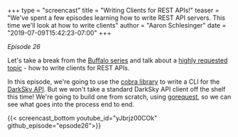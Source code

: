 +++
type = "screencast"
title = "Writing Clients for REST APIs!"
teaser = "We've spent a few episodes learning how to write REST API servers. This time we'll look at how to write clients"
author = "Aaron Schlesinger"
date = "2019-07-09T15:42:23-07:00"
+++

_Episode 26_

Let's take a break from the [Buffalo series](/screencast/episode_25_buffalo_templating_with_plush/) and talk about a [highly requested topic](https://github.com/arschles/go-in-5-minutes/issues/109) - how to write clients for REST APIs.

<!--more-->

In this episode, we're going to use the [cobra library](https://github.com/spf13/cobra) to write a CLI for the [DarkSky API](https://darksky.net/dev). But we won't take a standard DarkSky API client off the shelf this time! We're going to build one from scratch, using [gorequest](https://github.com/parnurzeal/gorequest), so we can see what goes into the process end to end.

{{< screencast_bottom youtube_id="yJbrjz00COk" github_episode="epsode26">}}

